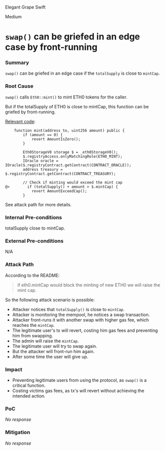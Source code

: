 Elegant Grape Swift

Medium

# `swap()` can be griefed in an edge case by front-running

### Summary

`swap()` can be griefed in an edge case if the `totalSupply` is close to `mintCap`.

### Root Cause

`swap()` calls `Eth0::mint()` to mint ETH0 tokens for the caller.

But if the totalSupply of ETH0 is close to mintCap, this function can be griefed by front-running.

[Relevant code](https://github.com/sherlock-audit/2025-05-usual-eth0/blob/main/eth0-protocol/src/token/Eth0.sol#L140):
```solidity
    function mint(address to, uint256 amount) public {
        if (amount == 0) {
            revert AmountIsZero();
        }

        Eth0StorageV0 storage $ = _eth0StorageV0();
        $.registryAccess.onlyMatchingRole(ETH0_MINT);
        IOracle oracle = IOracle($.registryContract.getContract(CONTRACT_ORACLE));
        address treasury = $.registryContract.getContract(CONTRACT_TREASURY);

        // Check if minting would exceed the mint cap
@>        if (totalSupply() + amount > $.mintCap) {
            revert AmountExceedCap();
        }
```

See attack path for more details.

### Internal Pre-conditions

totalSupply close to mintCap.

### External Pre-conditions

N/A

### Attack Path

According to the README:
>  if eth0.mintCap would block the minting of new ETH0 we will raise the mint cap.

So the following attack scenario is possible:
- Attacker notices that `totalSupply()` is close to `mintCap`.
- Attacker is monitoring the mempool, he notices a swap transaction.
- Attacker front-runs it with another swap with higher gas fee, which reaches the `mintCap`.
- The legitimate user's tx will revert, costing him gas fees and preventing him from swapping.
- The admin will raise the `mintCap`.
- The legitimate user will try to swap again.
- But the attacker will front-run him again.
- After some time the user will give up.

### Impact

- Preventing legitimate users from using the protocol, as `swap()` is a critical function.
- Costing victims gas fees, as tx's will revert without achieving the intended action.

### PoC

_No response_

### Mitigation

_No response_